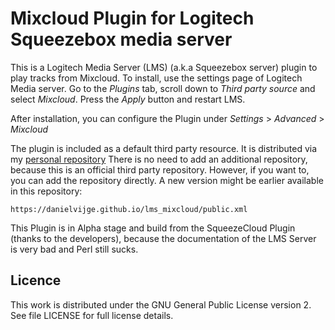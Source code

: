 # Mixcloud Plugin for Logitech Squeezebox media server #

This is a Logitech Media Server (LMS) (a.k.a Squeezebox server) plugin to play
tracks from Mixcloud. To install, use the settings page of Logitech Media server.
Go to the _Plugins_ tab, scroll down to _Third party source_ and select _Mixcloud_.
Press the _Apply_ button and restart LMS.

After installation, you can configure the Plugin under _Settings_ > _Advanced_ > _Mixcloud_

The plugin is included as a default third party resource. It is distributed via my
[personal repository](http://server.vijge.net/squeezebox/) There is no need
to add an additional repository, because this is an official third party repository.
However, if you want to, you can add the repository directly. A new version might be
earlier available in this repository:
    
    https://danielvijge.github.io/lms_mixcloud/public.xml

This Plugin is in Alpha stage and build from the SqueezeCloud Plugin (thanks to the developers), because the documentation
of the LMS Server is very bad and Perl still sucks.

## Licence ##

This work is distributed under the GNU General Public License version 2. See file LICENSE for
full license details.
